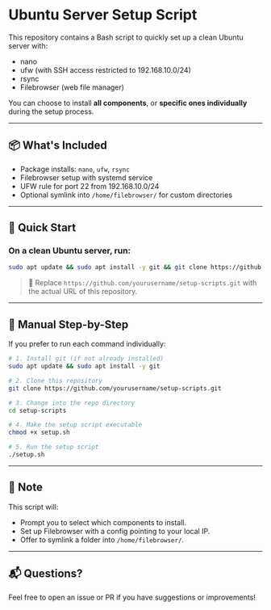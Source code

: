 
# Ubuntu Server Setup Script

This repository contains a Bash script to quickly set up a clean Ubuntu server with:

- nano
- ufw (with SSH access restricted to 192.168.10.0/24)
- rsync
- Filebrowser (web file manager)

You can choose to install **all components**, or **specific ones individually** during the setup process.

---

## 📦 What's Included

- Package installs: `nano`, `ufw`, `rsync`
- Filebrowser setup with systemd service
- UFW rule for port 22 from 192.168.10.0/24
- Optional symlink into `/home/filebrowser/` for custom directories

---

## 🚀 Quick Start

### On a clean Ubuntu server, run:

```bash
sudo apt update && sudo apt install -y git && git clone https://github.com/NChaves/ubuntu.git && cd ubuntu-scripts && chmod +x setup.sh && ./setup.sh
```

> 🔁 Replace `https://github.com/yourusername/setup-scripts.git` with the actual URL of this repository.

---

## 🔧 Manual Step-by-Step

If you prefer to run each command individually:

```bash
# 1. Install git (if not already installed)
sudo apt update && sudo apt install -y git

# 2. Clone this repository
git clone https://github.com/yourusername/setup-scripts.git

# 3. Change into the repo directory
cd setup-scripts

# 4. Make the setup script executable
chmod +x setup.sh

# 5. Run the setup script
./setup.sh
```

---

## 🔐 Note

This script will:

- Prompt you to select which components to install.
- Set up Filebrowser with a config pointing to your local IP.
- Offer to symlink a folder into `/home/filebrowser/`.

---

## 📬 Questions?

Feel free to open an issue or PR if you have suggestions or improvements!
